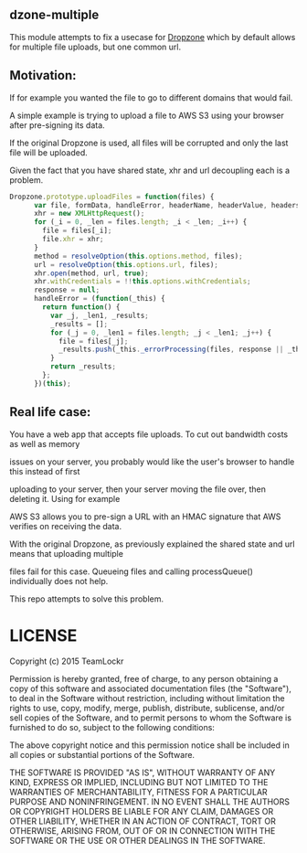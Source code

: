 ## dzone-multiple

This module attempts to fix a usecase for [Dropzone](https://github.com/enyo/dropzone) which by default allows for multiple file uploads, but one common url.

## Motivation:

If for example you wanted the file to go to different domains that would fail.
    
A simple example is trying to  upload a file to AWS S3 using your browser after pre-signing its data.

If the original Dropzone is used, all files will be corrupted and only the last file will be uploaded.

Given the fact that you have shared state, xhr and url decoupling each is a problem.


```javascript
Dropzone.prototype.uploadFiles = function(files) {
      var file, formData, handleError, headerName, headerValue, headers, i, input, inputName, inputType, key, method, option, progressObj, response, updateProgress, url, value, xhr, _i, _j, _k, _l, _len, _len1, _len2, _len3, _m, _ref, _ref1, _ref2, _ref3, _ref4, _ref5;
      xhr = new XMLHttpRequest();
      for (_i = 0, _len = files.length; _i < _len; _i++) {
        file = files[_i];
        file.xhr = xhr;
      }
      method = resolveOption(this.options.method, files);
      url = resolveOption(this.options.url, files);
      xhr.open(method, url, true);
      xhr.withCredentials = !!this.options.withCredentials;
      response = null;
      handleError = (function(_this) {
        return function() {
          var _j, _len1, _results;
          _results = [];
          for (_j = 0, _len1 = files.length; _j < _len1; _j++) {
            file = files[_j];
            _results.push(_this._errorProcessing(files, response || _this.options.dictResponseError.replace("{{statusCode}}", xhr.status), xhr));
          }
          return _results;
        };
      })(this);
```

## Real life case:

You have a web app that accepts file uploads. To cut out bandwidth costs as well as memory

issues on your server, you probably would like the user's browser to handle this instead of first

uploading to your server, then your server moving the file over, then deleting it. Using for example

AWS S3 allows you to pre-sign a URL with an HMAC signature that AWS verifies on receiving the data.

With the original Dropzone, as previously explained the shared state and url means that uploading multiple

files fail for this case. Queueing files and calling processQueue() individually does not help.


This repo attempts to solve this problem.




LICENSE
===

Copyright (c) 2015 TeamLockr

Permission is hereby granted, free of charge, to any person obtaining a copy
of this software and associated documentation files (the "Software"), to deal
in the Software without restriction, including without limitation the rights
to use, copy, modify, merge, publish, distribute, sublicense, and/or sell
copies of the Software, and to permit persons to whom the Software is
furnished to do so, subject to the following conditions:

The above copyright notice and this permission notice shall be included in all
copies or substantial portions of the Software.

THE SOFTWARE IS PROVIDED "AS IS", WITHOUT WARRANTY OF ANY KIND, EXPRESS OR
IMPLIED, INCLUDING BUT NOT LIMITED TO THE WARRANTIES OF MERCHANTABILITY,
FITNESS FOR A PARTICULAR PURPOSE AND NONINFRINGEMENT. IN NO EVENT SHALL THE
AUTHORS OR COPYRIGHT HOLDERS BE LIABLE FOR ANY CLAIM, DAMAGES OR OTHER
LIABILITY, WHETHER IN AN ACTION OF CONTRACT, TORT OR OTHERWISE, ARISING FROM,
OUT OF OR IN CONNECTION WITH THE SOFTWARE OR THE USE OR OTHER DEALINGS IN THE
SOFTWARE.

